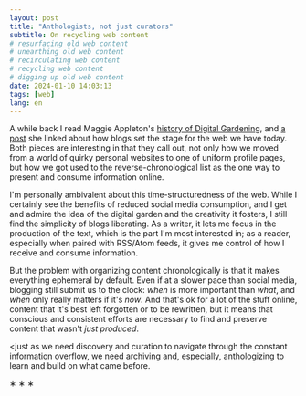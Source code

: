 ```yaml
---
layout: post
title: "Anthologists, not just curators"
subtitle: On recycling web content
# resurfacing old web content
# unearthing old web content
# recirculating web content
# recycling web content
# digging up old web content
date: 2024-01-10 14:03:13
tags: [web]
lang: en
---
```


A while back I read Maggie Appleton's [history of Digital Gardening](https://maggieappleton.com/garden-history), and [a post](https://stackingthebricks.com/how-blogs-broke-the-web/) she linked about how blogs set the stage for the web we have today. Both pieces are interesting in that they call out, not only how we moved from a world of quirky personal websites to one of uniform profile pages, but how we got used to the reverse-chronological list as the one way to present and consume information online.

I'm personally ambivalent about this time-structuredness of the web. While I certainly see the benefits of reduced social media consumption, and I get and admire the idea of the digital garden and the creativity it fosters, I still find the simplicity of blogs liberating. As a writer, it lets me focus in the production of the text, which is the part I'm most interested in; as a reader, especially when paired with RSS/Atom feeds, it gives me control of how I receive and consume information.

But the problem with organizing content chronologically is that it makes everything ephemeral by default. Even if at a slower pace than social media, blogging still submit us to the clock: *when* is more important than *what*, and *when* only really matters if it's *now*. And that's ok for a lot of the stuff online, content that it's best left forgotten or to be rewritten, but it means that conscious and consistent efforts are necessary to find and preserve content that wasn't *just produced*.

<just as we need discovery and curation to navigate through the constant information overflow, we need archiving and, especially, anthologizing to learn and build on what came before.

<div class="org-center">
<p>
&lowast; &lowast; &lowast;
</p>
</div>
